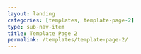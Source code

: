 ```yaml
---
layout: landing
categories: [templates, template-page-2]
type: sub-nav-item
title: Template Page 2
permalink: /templates/template-page-2/
---
```

